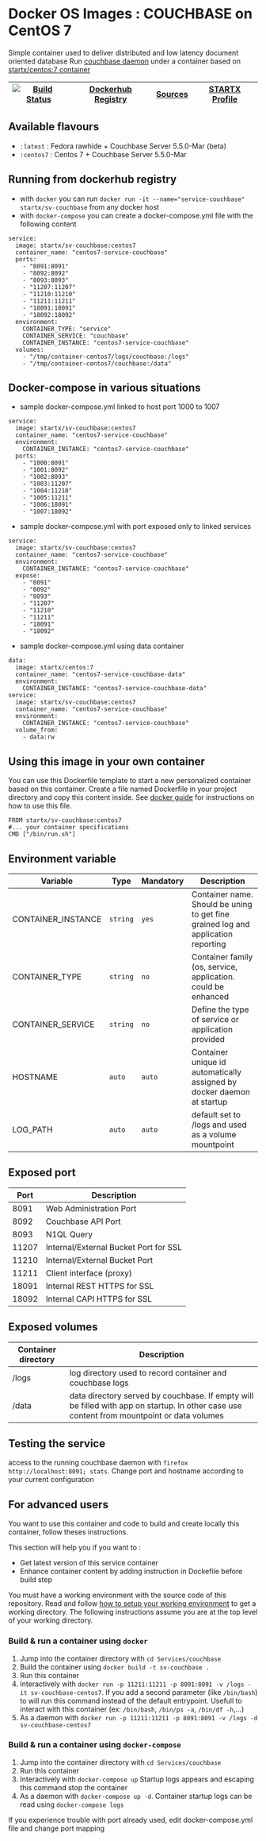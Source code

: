 # Docker OS Images : COUCHBASE on CentOS 7

Simple container used to deliver distributed and low latency document oriented database
Run [couchbase daemon](https://www.couchbase.org/) under a container 
based on [startx/centos:7 container](https://hub.docker.com/r/startx/centos)

| [![Build Status](https://travis-ci.org/startxfr/docker-images.svg?branch=centos7)](https://travis-ci.org/startxfr/docker-images) | [Dockerhub Registry](https://hub.docker.com/r/startx/sv-couchbase/) | [Sources](https://github.com/startxfr/docker-images/tree/master/Services/couchbase)             | [STARTX Profile](https://github.com/startxfr) | 
|-------------------------------------------------------------------------------------------------------------------|--------------------------------------------------------------------|------------------------------------------------------------------------------------|-----------------------------------------------|

## Available flavours

* `:latest` : Fedora rawhide + Couchbase Server 5.5.0-Mar (beta)
* `:centos7` : Centos 7 + Couchbase Server 5.5.0-Mar

## Running from dockerhub registry

* with `docker` you can run `docker run -it --name="service-couchbase" startx/sv-couchbase` from any docker host
* with `docker-compose` you can create a docker-compose.yml file with the following content
```
service:
  image: startx/sv-couchbase:centos7
  container_name: "centos7-service-couchbase"
  ports:
    - "8091:8091"
    - "8092:8092"
    - "8093:8093"
    - "11207:11207"
    - "11210:11210"
    - "11211:11211"
    - "18091:18091"
    - "18092:18092"
  environment:
    CONTAINER_TYPE: "service"
    CONTAINER_SERVICE: "couchbase"
    CONTAINER_INSTANCE: "centos7-service-couchbase"
  volumes:
    - "/tmp/container-centos7/logs/couchbase:/logs"
    - "/tmp/container-centos7/couchbase:/data"
```

## Docker-compose in various situations

* sample docker-compose.yml linked to host port 1000 to 1007
```
service:
  image: startx/sv-couchbase:centos7
  container_name: "centos7-service-couchbase"
  environment:
    CONTAINER_INSTANCE: "centos7-service-couchbase"
  ports:
    - "1000:8091"
    - "1001:8092"
    - "1002:8093"
    - "1003:11207"
    - "1004:11210"
    - "1005:11211"
    - "1006:18091"
    - "1007:18092"
```
* sample docker-compose.yml with port exposed only to linked services
```
service:
  image: startx/sv-couchbase:centos7
  container_name: "centos7-service-couchbase"
  environment:
    CONTAINER_INSTANCE: "centos7-service-couchbase"
  expose:
    - "8091"
    - "8092"
    - "8093"
    - "11207"
    - "11210"
    - "11211"
    - "18091"
    - "18092"
```
* sample docker-compose.yml using data container
```
data:
  image: startx/centos:7
  container_name: "centos7-service-couchbase-data"
  environment:
    CONTAINER_INSTANCE: "centos7-service-couchbase-data"
service:
  image: startx/sv-couchbase:centos7
  container_name: "centos7-service-couchbase"
  environment:
    CONTAINER_INSTANCE: "centos7-service-couchbase"
  volume_from:
    - data:rw
```

## Using this image in your own container

You can use this Dockerfile template to start a new personalized container based on this container. Create a file named Dockerfile in your project directory and copy this content inside. See [docker guide](http://docs.docker.com/engine/reference/builder/) for instructions on how to use this file.
 ```
FROM startx/sv-couchbase:centos7
#... your container specifications
CMD ["/bin/run.sh"]
```

## Environment variable

| Variable                  | Type     | Mandatory | Description                                                              |
|---------------------------|----------|-----------|--------------------------------------------------------------------------|
| CONTAINER_INSTANCE        | `string` | `yes`     | Container name. Should be uning to get fine grained log and application reporting
| CONTAINER_TYPE            | `string` | `no`      | Container family (os, service, application. could be enhanced 
| CONTAINER_SERVICE         | `string` | `no`      | Define the type of service or application provided
| HOSTNAME                  | `auto`   | `auto`    | Container unique id automatically assigned by docker daemon at startup
| LOG_PATH                  | `auto`   | `auto`    | default set to /logs and used as a volume mountpoint

## Exposed port

| Port  | Description                                                              |
|-------|--------------------------------------------------------------------------|
| 8091  | Web Administration Port
| 8092  | Couchbase API Port
| 8093  | N1QL Query
| 11207 | Internal/External Bucket Port for SSL
| 11210 | Internal/External Bucket Port
| 11211 | Client interface (proxy)
| 18091 | Internal REST HTTPS for SSL
| 18092 | Internal CAPI HTTPS for SSL

## Exposed volumes

| Container directory  | Description                                                              |
|----------------------|--------------------------------------------------------------------------|
| /logs                | log directory used to record container and couchbase logs
| /data                | data directory served by couchbase. If empty will be filled with app on startup. In other case use content from mountpoint or data volumes

## Testing the service

access to the running couchbase daemon with `firefox http://localhost:8091; stats`. Change port and hostname according to your current configuration

## For advanced users

You want to use this container and code to build and create locally this container, follow theses instructions.

This section will help you if you want to :
* Get latest version of this service container
* Enhance container content by adding instruction in Dockefile before build step

You must have a working environment with the source code of this repository. Read and follow [how to setup your working environment](https://github.com/startxfr/docker-images#setup-your-working-environment-mandatory) to get a working directory. The following instructions assume you are at the top level of your working directory.

### Build & run a container using `docker`

1. Jump into the container directory with `cd Services/couchbase`
2. Build the container using `docker build -t sv-couchbase .`
3. Run this container 
  1. Interactively with `docker run -p 11211:11211 -p 8091:8091 -v /logs -it sv-couchbase-centos7`. If you add a second parameter (like `/bin/bash`) to will run this command instead of the default entrypoint. Usefull to interact with this container (ex: `/bin/bash`, `/bin/ps -a`, `/bin/df -h`,...) 
  2. As a daemon with `docker run -p 11211:11211 -p 8091:8091 -v /logs -d sv-couchbase-centos7`


### Build & run a container using `docker-compose`

1. Jump into the container directory with `cd Services/couchbase`
2. Run this container 
  1. Interactively with `docker-compose up` Startup logs appears and escaping this command stop the container
  2. As a daemon with `docker-compose up -d`. Container startup logs can be read using `docker-compose logs`

If you experience trouble with port already used, edit docker-compose.yml file and change port mapping
